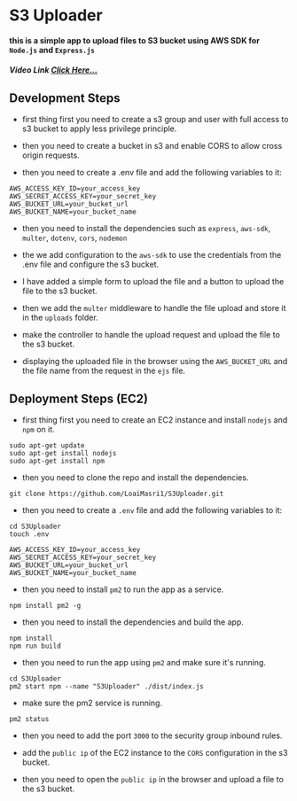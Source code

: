 # S3 Uploader

#### this is a simple app to upload files to S3 bucket using AWS SDK for `Node.js` and `Express.js`
##### Video Link [Click Here...](https://drive.google.com/file/d/1CR42xWqtwaO9gHlJj9-R8qjeNbcMrYfA/view?usp=sharing)

## Development Steps

- first thing first you need to create a s3 group and user with full access to s3 bucket to apply less privilege principle.

- then you need to create a bucket in s3 and enable CORS to allow cross origin requests.

- then you need to create a .env file and add the following variables to it:

```
AWS_ACCESS_KEY_ID=your_access_key
AWS_SECRET_ACCESS_KEY=your_secret_key
AWS_BUCKET_URL=your_bucket_url
AWS_BUCKET_NAME=your_bucket_name
```

- then you need to install the dependencies such as `express`, `aws-sdk`, `multer`, `dotenv`, `cors`, `nodemon`

- the we add configuration to the `aws-sdk` to use the credentials from the .env file and configure the s3 bucket.

- I have added a simple form to upload the file and a button to upload the file to the s3 bucket.

- then we add the `multer` middleware to handle the file upload and store it in the `uploads` folder.

- make the controller to handle the upload request and upload the file to the s3 bucket.

- displaying the uploaded file in the browser using the `AWS_BUCKET_URL` and the file name from the request in the `ejs` file.

## Deployment Steps (EC2)

- first thing first you need to create an EC2 instance and install `nodejs` and `npm` on it.

```
sudo apt-get update
sudo apt-get install nodejs
sudo apt-get install npm
```

- then you need to clone the repo and install the dependencies.

```
git clone https://github.com/LoaiMasri1/S3Uploader.git
```

- then you need to create a `.env` file and add the following variables to it:

```
cd S3Uploader
touch .env
```

```
AWS_ACCESS_KEY_ID=your_access_key
AWS_SECRET_ACCESS_KEY=your_secret_key
AWS_BUCKET_URL=your_bucket_url
AWS_BUCKET_NAME=your_bucket_name
```

- then you need to install `pm2` to run the app as a service.

```
npm install pm2 -g
```

- then you need to install the dependencies and build the app.

```
npm install
npm run build
```

- then you need to run the app using `pm2` and make sure it's running.

```
cd S3Uploader
pm2 start npm --name "S3Uploader" ./dist/index.js
```

- make sure the pm2 service is running.

```
pm2 status
```

- then you need to add the port `3000` to the security group inbound rules.

- add the `public ip` of the EC2 instance to the `CORS` configuration in the s3 bucket.

- then you need to open the `public ip` in the browser and upload a file to the s3 bucket.

